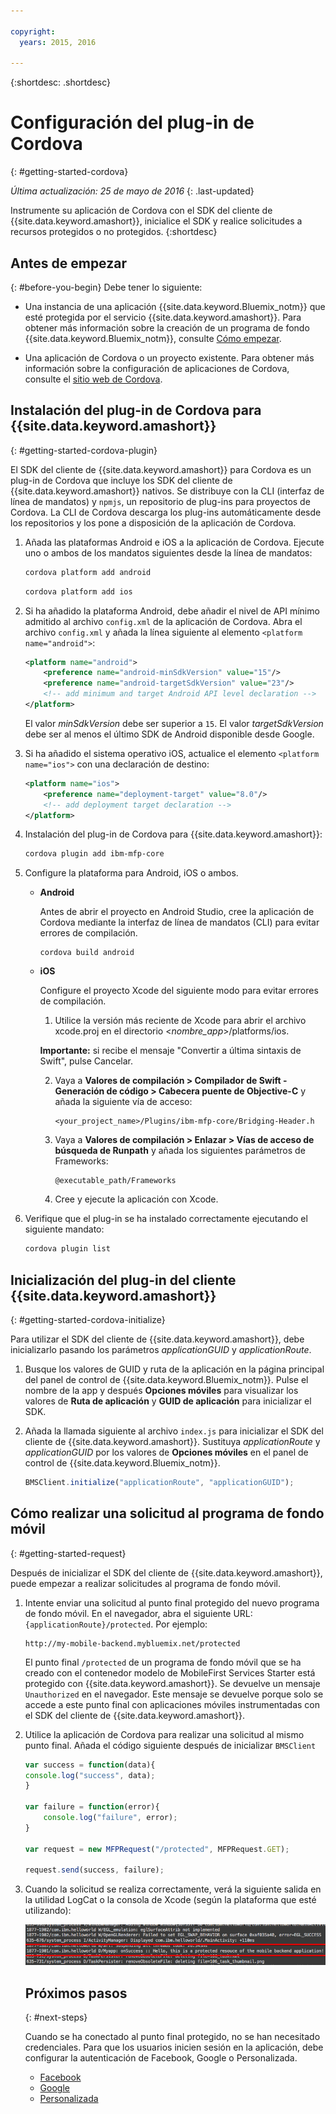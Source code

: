 ```yaml
---

copyright:
  years: 2015, 2016
  
---
```

{:shortdesc: .shortdesc}

# Configuración del plug-in de Cordova
{: #getting-started-cordova}

*Última actualización: 25 de mayo de 2016*
{: .last-updated}

Instrumente su aplicación de Cordova con el SDK del cliente de {{site.data.keyword.amashort}}, inicialice el SDK y realice solicitudes a recursos protegidos o no protegidos.
{:shortdesc}

## Antes de empezar
{: #before-you-begin}
Debe tener lo siguiente: 
* Una instancia de una aplicación {{site.data.keyword.Bluemix_notm}} que esté protegida por el servicio {{site.data.keyword.amashort}}. Para obtener más información sobre la creación de un programa de fondo {{site.data.keyword.Bluemix_notm}}, consulte [Cómo empezar](index.html).

* Una aplicación de Cordova o un proyecto existente. Para obtener más información sobre la configuración de aplicaciones de Cordova, consulte el [sitio web de Cordova](https://cordova.apache.org/).

## Instalación del plug-in de Cordova para {{site.data.keyword.amashort}}
{: #getting-started-cordova-plugin}

El SDK del cliente de {{site.data.keyword.amashort}} para Cordova es un plug-in de Cordova que incluye los SDK del cliente de {{site.data.keyword.amashort}} nativos. Se distribuye con la CLI (interfaz de línea de mandatos) y `npmjs`, un repositorio de plug-ins para proyectos de Cordova. La CLI de Cordova descarga los plug-ins automáticamente desde los repositorios y los pone a disposición de la aplicación de Cordova.

1. Añada las plataformas Android e iOS a la aplicación de Cordova. Ejecute uno o ambos de los mandatos siguientes desde la línea de mandatos:

	```Bash
	cordova platform add android
	```

	```Bash
	cordova platform add ios
	```

1. Si ha añadido la plataforma Android, debe añadir el nivel de API mínimo admitido al archivo `config.xml` de la aplicación de Cordova. Abra el archivo `config.xml` y añada la línea siguiente al elemento `<platform name="android">`:

	```XML
	<platform name="android">  
		<preference name="android-minSdkVersion" value="15"/>
		<preference name="android-targetSdkVersion" value="23"/>
		<!-- add minimum and target Android API level declaration -->
	</platform>
	```

	El valor *minSdkVersion* debe ser superior a `15`. El valor *targetSdkVersion* debe ser al menos el último SDK de Android disponible desde Google.

1. Si ha añadido el sistema operativo iOS, actualice el elemento `<platform name="ios">` con una declaración de destino:

	```XML
	<platform name="ios">
		<preference name="deployment-target" value="8.0"/>
		<!-- add deployment target declaration -->
	</platform>
	```

1. Instalación del plug-in de Cordova para {{site.data.keyword.amashort}}:

 	```Bash
	cordova plugin add ibm-mfp-core
	```

1. Configure la plataforma para Android, iOS o ambos.

	* **Android**

		Antes de abrir el proyecto en Android Studio, cree la aplicación de Cordova mediante la interfaz de línea de mandatos (CLI) para evitar errores de compilación.

		```
		cordova build android
		```

	* **iOS**

		Configure el proyecto Xcode del siguiente modo para evitar errores de compilación.

		1. Utilice la versión más reciente de Xcode para abrir el archivo xcode.proj en el directorio &lt;*nombre_app*&gt;/platforms/ios.

		**Importante:** si recibe el mensaje "Convertir a última sintaxis de Swift", pulse Cancelar.

		2. Vaya a **Valores de compilación > Compilador de Swift - Generación de código > Cabecera puente de Objective-C** y añada la siguiente vía de acceso:

			```
			<your_project_name>/Plugins/ibm-mfp-core/Bridging-Header.h
			```

		3. Vaya a **Valores de compilación > Enlazar > Vías de acceso de búsqueda de Runpath** y añada los siguientes parámetros de Frameworks:

			```
			@executable_path/Frameworks
			```

		4. Cree y ejecute la aplicación con Xcode.

1. Verifique que el plug-in se ha instalado correctamente ejecutando el siguiente mandato:

	```Bash
	cordova plugin list
	```

## Inicialización del plug-in del cliente {{site.data.keyword.amashort}}
{: #getting-started-cordova-initialize}

Para utilizar el SDK del cliente de {{site.data.keyword.amashort}}, debe inicializarlo pasando los parámetros *applicationGUID* y *applicationRoute*.

1. Busque los valores de GUID y ruta de la aplicación en la página principal del panel de control de {{site.data.keyword.Bluemix_notm}}. Pulse el nombre de la app y después **Opciones móviles** para visualizar los valores de **Ruta de aplicación** y **GUID de aplicación** para inicializar el SDK.

3. Añada la llamada siguiente al archivo `index.js` para inicializar el SDK del cliente de {{site.data.keyword.amashort}}. Sustituya *applicationRoute* y *applicationGUID* por los valores de **Opciones móviles** en el panel de control de {{site.data.keyword.Bluemix_notm}}.

	```JavaScript
	BMSClient.initialize("applicationRoute", "applicationGUID");
	```

## Cómo realizar una solicitud al programa de fondo móvil
{: #getting-started-request}

Después de inicializar el SDK del cliente de {{site.data.keyword.amashort}}, puede empezar a realizar solicitudes al programa de fondo móvil.

1. Intente enviar una solicitud al punto final protegido del nuevo programa de fondo móvil. En el navegador, abra el siguiente URL: `{applicationRoute}/protected`. Por ejemplo:

	```
	http://my-mobile-backend.mybluemix.net/protected
	```

	El punto final `/protected` de un programa de fondo móvil que se ha creado con el contenedor modelo de MobileFirst Services Starter está protegido con {{site.data.keyword.amashort}}. Se devuelve un mensaje `Unauthorized` en el navegador. Este mensaje se devuelve porque solo se accede a este punto final con aplicaciones móviles instrumentadas con el SDK del cliente de {{site.data.keyword.amashort}}.

1. Utilice la aplicación de Cordova para realizar una solicitud al mismo punto final. Añada el código siguiente después de inicializar `BMSClient`

	```Javascript
	var success = function(data){
	console.log("success", data);
	}

	var failure = function(error){
		console.log("failure", error);
	}

	var request = new MFPRequest("/protected", MFPRequest.GET);

	request.send(success, failure);
	```

1. Cuando la solicitud se realiza correctamente, verá la siguiente salida en la utilidad LogCat o la consola de Xcode (según la plataforma que esté utilizando):

	![imagen](images/getting-started-android-success.png)

	## Próximos pasos
	{: #next-steps}

	Cuando se ha conectado al punto final protegido, no se han necesitado credenciales. Para que los usuarios inicien sesión en la aplicación, debe configurar la autenticación de Facebook, Google o Personalizada.
	* [Facebook](facebook-auth-cordova.html)
	* [Google](google-auth-cordova.html)
	* [Personalizada](custom-auth-cordova.html)

